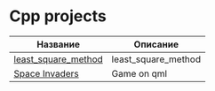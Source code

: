 # Cpp projects


Название | Описание 
--- | ---
[least_square_method](https://app.asana.com/0/home/394682887111234](https://github.com/Chularev/cpp_projects/tree/master/least_square_method)) | least_square_method
[Space Invaders](https://motion-annotation.humanoids.kit.edu/dataset/](https://github.com/Chularev/cpp_projects/tree/master/SpaceInvaders)) | Game on qml
